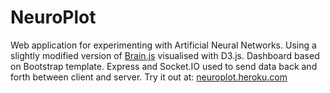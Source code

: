 # NeuroPlot
Web application for experimenting with Artificial Neural Networks. Using a slightly modified version of [Brain.js](http://www.codecademy.com/) visualised with D3.js. Dashboard based on Bootstrap template. Express and Socket.IO used to send data back and forth between client and server.
Try it out at: [neuroplot.heroku.com](https://neuroplot.heroku.com)
